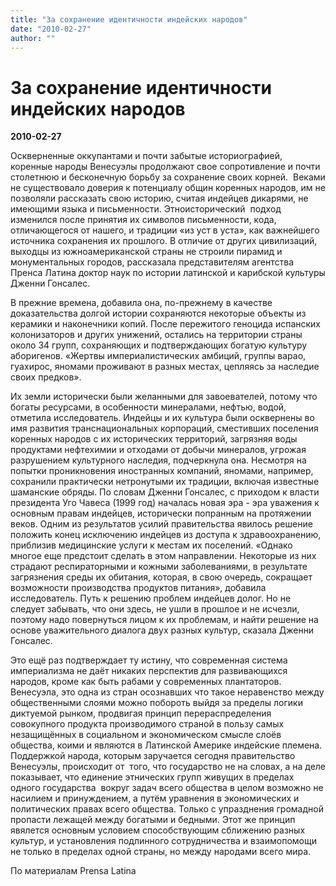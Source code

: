 ```yaml
---
title: "За сохранение идентичности индейских народов"
date: "2010-02-27"
author: ""
---
```


# За сохранение идентичности индейских народов

**2010-02-27** 

Оскверненные оккупантами и почти забытые историографией, коренные народы Венесуэлы продолжают свое сопротивление и почти столетнюю и бесконечную борьбу за сохранение своих корней.  Веками не существовало доверия к потенциалу общин коренных народов, им не позволяли рассказать свою историю, считая индейцев дикарями, не имеющими языка и письменности. Этноисторический  подход изменился после принятия их символов письменности, кода, отличающегося от нашего, и традиции «из уст в уста», как важнейшего источника сохранения их прошлого. В отличие от других цивилизаций, выходцы из южноамериканской страны не строили пирамид и монументальных городов, рассказала представителям агентства Пренса Латина доктор наук по истории латинской и карибской культуры Дженни Гонсалес. 

 

 В прежние времена, добавила она, по-прежнему в качестве доказательства долгой истории сохраняются некоторые объекты из керамики и наконечники копий. После пережитого геноцида испанских колонизаторов и других унижений, остались на территории страны около 34 групп, сохраняющих и подтверждающих богатую культуру аборигенов. «Жертвы империалистических амбиций, группы варао, гуахирос, яномами проживают в разных местах, цепляясь за наследие своих предков». 

 

 Их земли исторически были желанными для завоевателей, потому что богаты ресурсами, в особенности минералами, нефтью, водой, отметила исследователь. Индейцы и их культура были осквернены во имя развития транснациональных корпораций, сместивших поселения коренных народов с их исторических территорий, загрязняя воды продуктами нефтехимии и отходами от добычи минералов, угрожая разрушением культурного наследия, подчеркнула она. Несмотря на попытки проникновения иностранных компаний, яномами, например, сохранили практически нетронутыми их традиции, включая известные шаманские обряды. По словам Дженни Гонсалес, с приходом к власти президента Уго Чавеса (1999 год) началась новая эра - эра уважения к основным правам индейцев, исторически попранным на протяжении веков. Одним из результатов усилий правительства явилось решение положить конец исключению индейцев из доступа к здравоохранению, приблизив медицинские услуги к местам их поселений. «Однако многое еще предстоит сделать в этом направлении. Некоторые из них страдают респираторными и кожными заболеваниями, в результате загрязнения среды их обитания, которая, в свою очередь, сокращает возможности производства продуктов питания», добавила исследователь. Путь к решению проблем индейцев долог. Но не следует забывать, что они здесь, не ушли в прошлое и не исчезли, поэтому надо повернуться лицом к их проблемам, и найти решение на основе уважительного диалога двух разных культур, сказала Дженни Гонсалес.

Это ещё раз подтверждает ту истину, что современная система империализма не даёт никаких перспектив для развивающихся народов, кроме как быть рабами у современных плантаторов. Венесуэла, это одна из стран осознавших что такое неравенство между общественными слоями можно побороть выйдя за пределы логики диктуемой рынком, продвигая принцип перераспределения совокупного продукта производимого страной в пользу самых незащищённых в социальном и экономическом смысле слоёв общества, коими и являются в Латинской Америке индейские племена. Поддержкой народа, которым заручается сегодня правительство Венесуэлы, происходит от  того, что государство не на словах, а на деле показывает, что единение этнических групп живущих в пределах одного государства  вокруг задач всего общества в целом возможно не насилием и принуждением, а путём уравнения в экономических и политических правах всего общества. Только с упразднения громадной пропасти лежащей между богатыми и бедными. Этот же принцип явялется основным условием способствующим сближению разных культур, и установления подлинного сотрудничества и взаимопомощи не только в пределах одной страны, но между народами всего мира.

По материалам Prensa Latina